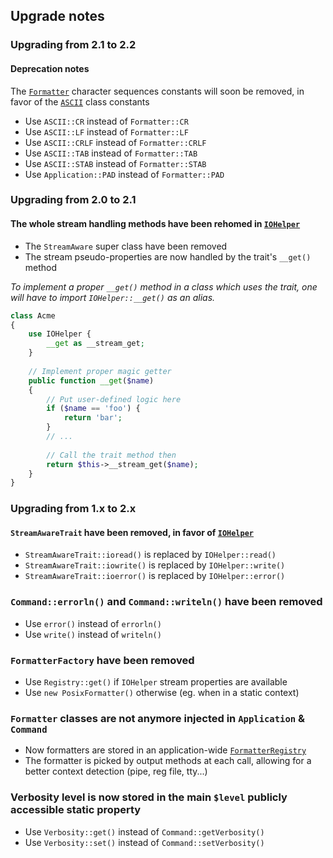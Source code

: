 ## Upgrade notes

### Upgrading from 2.1 to 2.2

#### Deprecation notes

The [`Formatter`](../../tree/2.2.0/src/IO/Output/Formatter.php) character sequences constants will soon be removed, in favor of the [`ASCII`](../../tree/2.2.0/src/IO/ASCII.php) class constants

- Use `ASCII::CR` instead of `Formatter::CR`
- Use `ASCII::LF` instead of `Formatter::LF`
- Use `ASCII::CRLF` instead of `Formatter::CRLF`
- Use `ASCII::TAB` instead of `Formatter::TAB`
- Use `ASCII::STAB` instead of `Formatter::STAB`
- Use `Application::PAD` instead of `Formatter::PAD`

### Upgrading from 2.0 to 2.1

#### The whole stream handling methods have been rehomed in [`IOHelper`](../../tree/2.1.0/src/IO/IOHelper.php)

- The `StreamAware` super class have been removed
- The stream pseudo-properties are now handled by the trait's `__get()` method

_To implement a proper `__get()` method in a class which uses the trait, one will have to import `IOHelper::__get()` as an alias._

```php
class Acme
{
    use IOHelper {
        __get as __stream_get;
    }
    
    // Implement proper magic getter
    public function __get($name)
    {
        // Put user-defined logic here
        if ($name == 'foo') {
            return 'bar';
        }
        // ...
    
        // Call the trait method then
        return $this->__stream_get($name);
    }
}
```

### Upgrading from 1.x to 2.x

#### `StreamAwareTrait` have been removed, in favor of [`IOHelper`](../../tree/2.0.0/src/IO/IOHelper.php)

- `StreamAwareTrait::ioread()` is replaced by `IOHelper::read()`
- `StreamAwareTrait::iowrite()` is replaced by `IOHelper::write()`
- `StreamAwareTrait::ioerror()` is replaced by `IOHelper::error()`

### `Command::errorln()` and `Command::writeln()` have been removed

- Use `error()` instead of `errorln()`
- Use `write()` instead of `writeln()`

### `FormatterFactory` have been removed
- Use `Registry::get()` if `IOHelper` stream properties are available
- Use `new PosixFormatter()` otherwise (eg. when in a static context)

### `Formatter` classes are not anymore injected in `Application` & `Command`

- Now formatters are stored in an application-wide [`FormatterRegistry`](../../tree/2.0.0/src/IO/Output/FormatterRegistry.php)
- The formatter is picked by output methods at each call, allowing for a better context detection (pipe, reg file, tty...)

### Verbosity level is now stored in the main `$level` publicly accessible static property

- Use `Verbosity::get()` instead of `Command::getVerbosity()`
- Use `Verbosity::set()` instead of `Command::setVerbosity()`
